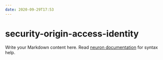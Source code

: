 ```yaml
---
date: 2020-09-29T17:53
---
```


# security-origin-access-identity

Write your Markdown content here. Read [neuron documentation](https://neuron.zettel.page/2011404.html) for syntax help.

